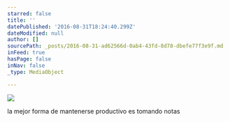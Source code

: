 ```yaml
---
starred: false
title: ''
datePublished: '2016-08-31T18:24:40.299Z'
dateModified: null
author: []
sourcePath: _posts/2016-08-31-ad62566d-0ab4-43fd-8d78-dbefe77f3e9f.md
inFeed: true
hasPage: false
inNav: false
_type: MediaObject

---
```

![](https://the-grid-user-content.s3-us-west-2.amazonaws.com/a5cdeae9-0a89-42c4-9330-b5aecab1338b.jpg)

la mejor forma de mantenerse productivo es tomando notas